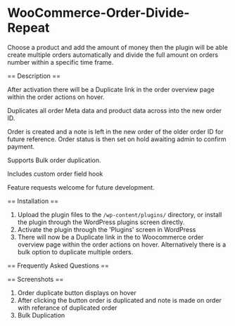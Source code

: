 # WooCommerce-Order-Divide-Repeat

Choose a product and add the amount of money then the plugin will be able create multiple orders automatically and divide the full amount on orders number within a specific time frame.

== Description ==

After activation there will  be a Duplicate link in the order overview page within the order actions on hover. 

Duplicates all order Meta data and product data across into the new order ID. 

Order is created and a note is left in the new order of the older order ID for future reference. Order status is then set on hold awaiting admin to confirm payment. 

Supports Bulk order duplication.

Includes custom order field hook

Feature requests welcome for future development.
 
== Installation ==

1. Upload the plugin files to the `/wp-content/plugins/` directory, or install the plugin through the WordPress plugins screen directly.
2. Activate the plugin through the 'Plugins' screen in WordPress
3. There will now be a Duplicate link in the to Woocommerce  order overview page within the order actions on hover. Alternatively there is a bulk option to duplicate multiple orders.


== Frequently Asked Questions ==

== Screenshots ==

1. Order duplicate button displays on hover
2. After clicking the button order is duplicated and note is made on order with referance of duplicated order
3. Bulk Duplication
